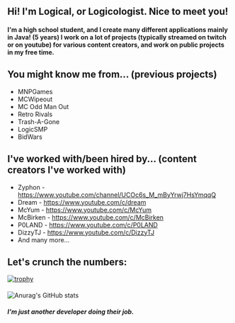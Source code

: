 ## Hi! I'm Logical, or Logicologist. Nice to meet you!

#### I'm a high school student, and I create many different applications mainly in Java! (5 years) I work on a lot of projects (typically streamed on twitch or on youtube) for various content creators, and work on public projects in my free time.
####
## You might know me from... (previous projects)
- MNPGames
- MCWipeout
- MC Odd Man Out
- Retro Rivals
- Trash-A-Gone
- LogicSMP
- BidWars
## I've worked with/been hired by... (content creators I've worked with)
- Zyphon - https://www.youtube.com/channel/UCOc6s_M_mByYrwj7HsYmqqQ
- Dream - https://www.youtube.com/c/dream
- McYum - https://www.youtube.com/c/McYum
- McBirken - https://www.youtube.com/c/McBirken
- P0LAND - https://www.youtube.com/c/P0LAND
- DizzyTJ - https://www.youtube.com/c/DizzyTJ
- And many more...
####
## Let's crunch the numbers:
[![trophy](https://github-profile-trophy.vercel.app/?username=logicologistdev&theme=onedark)](https://github.com/ryo-ma/github-profile-trophy)
####
![Anurag's GitHub stats](https://github-readme-stats.vercel.app/api?username=logicologistdev&show_icons=true&theme=midnight-purple)

##### I'm just another developer doing their job.
